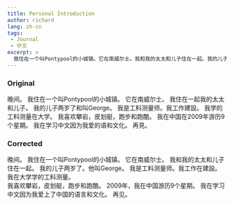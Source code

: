 ```yaml
---
title: Personal Introduction
author: richard 
lang: zh-cn
tags:
 - Journal
 - 中文
excerpt: >
  我住在一个叫Pontypool的小城镇。它在南威尔士。我和我的太太和儿子住在一起。我的儿子两岁了。他叫George。我是工料测量师。我工作在建設。我在大学学的工料测量。我喜欢攀岩，皮划艇，跑步和跑酷。
---
```


### Original

晚间。 
我住在一个叫Pontypool的小城镇。 
它在南威尔士。 
我住在一起我的太太和儿子。 
我的儿子两岁了和叫George。 
我是工料测量师。我工作建設。 
我学的工料测量在大学。 
我喜欢攀岩，皮划艇，跑步和跑酷。 
我在中国在2009年游历9个星期。 
我在学习中文因为我爱的语和文化。 
再見。

### Corrected

晚间。
我住在一个叫Pontypool的小城镇。
它在南威尔士。
我和我的太太和儿子住在一起。
我的儿子两岁了。他叫George。
我是工料测量师。我工作在建設。
我在大学学的工料测量。  
我喜欢攀岩，皮划艇，跑步和跑酷。
2009年，我在中国游历9个星期。 
我在学习中文因为我爱上了中国的语言和文化。
再见。